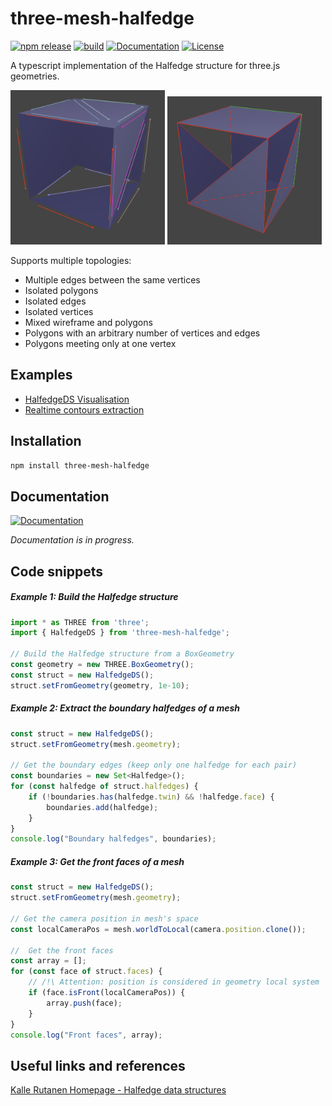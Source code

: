# three-mesh-halfedge

[![npm release](https://img.shields.io/npm/v/three-mesh-halfedge)](https://www.npmjs.com/package/three-mesh-halfedge)
[![build](https://img.shields.io/github/workflow/status/LokiResearch/three-svg-renderer/build)](https://github.com/LokiResearch/three-mesh-halfedge/actions)
[![Documentation](https://img.shields.io/badge/view-Documentation-blue?label=Open)](https://LokiResearch.github.io/three-mesh-halfedge/doc/index.html)
[![License](https://img.shields.io/badge/License-MIT-green)](#license)

A typescript implementation of the Halfedge structure for three.js geometries.

<img src="./images/halfedge.png" alt="drawing" width="49%"/>
<img src="./images/contours.png" alt="drawing" width="49%"/>

Supports multiple topologies:
- Multiple edges between the same vertices
- Isolated polygons
- Isolated edges
- Isolated vertices
- Mixed wireframe and polygons
- Polygons with an arbitrary number of vertices and edges
- Polygons meeting only at one vertex

## Examples

- [HalfedgeDS Visualisation](https://LokiResearch.github.io/three-mesh-halfedge/build-examples/HalfedgeDSVisualisation.html)
- [Realtime contours extraction](https://LokiResearch.github.io/three-mesh-halfedge/build-examples/ExtractContours.html)

## Installation
```bash
npm install three-mesh-halfedge
```

## Documentation

[![Documentation](https://img.shields.io/badge/view-Documentation-blue?label=Open)](https://LokiResearch.github.io/three-mesh-halfedge/doc/index.html)

*Documentation is in progress.*

## Code snippets

##### Example 1: Build the Halfedge structure
```ts
import * as THREE from 'three';
import { HalfedgeDS } from 'three-mesh-halfedge';

// Build the Halfedge structure from a BoxGeometry
const geometry = new THREE.BoxGeometry();
const struct = new HalfedgeDS();
struct.setFromGeometry(geometry, 1e-10);
```

##### Example 2: Extract the boundary halfedges of a mesh
```ts
const struct = new HalfedgeDS();
struct.setFromGeometry(mesh.geometry);

// Get the boundary edges (keep only one halfedge for each pair)
const boundaries = new Set<Halfedge>();
for (const halfedge of struct.halfedges) {
	if (!boundaries.has(halfedge.twin) && !halfedge.face) {
		boundaries.add(halfedge);
	}
}
console.log("Boundary halfedges", boundaries);
```


##### Example 3: Get the front faces of a mesh
```ts
const struct = new HalfedgeDS();
struct.setFromGeometry(mesh.geometry);

// Get the camera position in mesh's space
const localCameraPos = mesh.worldToLocal(camera.position.clone());

//  Get the front faces
const array = [];
for (const face of struct.faces) {
	// /!\ Attention: position is considered in geometry local system
	if (face.isFront(localCameraPos)) { 
		array.push(face);
	}
}
console.log("Front faces", array);
```
## Useful links and references

[Kalle Rutanen Homepage - Halfedge data structures](https://kaba.hilvi.org/homepage/blog/halfedge/halfedge.htm)


